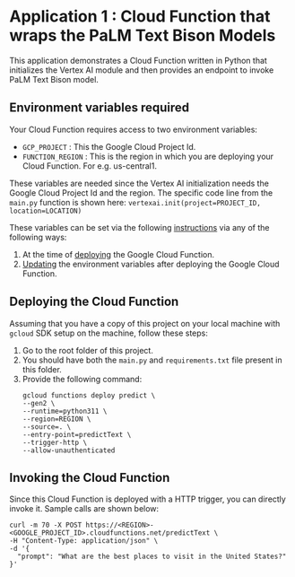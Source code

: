 # Application 1 : Cloud Function that wraps the PaLM Text Bison Models
This application demonstrates a Cloud Function written in Python that initializes the Vertex AI module and then provides an endpoint to invoke PaLM Text Bison model.

## Environment variables required
Your Cloud Function requires access to two environment variables:
- `GCP_PROJECT` : This the Google Cloud Project Id.
- `FUNCTION_REGION` : This is the region in which you are deploying your Cloud Function. For e.g. us-central1.

These variables are needed since the Vertex AI initialization needs the Google Cloud Project Id and the region. The specific code line from the `main.py` function is shown here:
`vertexai.init(project=PROJECT_ID, location=LOCATION)`

These variables can be set via the following [instructions](https://cloud.google.com/functions/docs/configuring/env-var) via any of the following ways:
1. At the time of [deploying](https://cloud.google.com/functions/docs/configuring/env-var#setting_runtime_environment_variables) the Google Cloud Function.
2. [Updating](https://cloud.google.com/functions/docs/configuring/env-var#updating_runtime_environment_variables) the environment variables after deploying the Google Cloud Function.

## Deploying the Cloud Function
Assuming that you have a copy of this project on your local machine with `gcloud` SDK setup on the machine, follow these steps:
1. Go to the root folder of this project.
2. You should have both the `main.py` and `requirements.txt` file present in this folder.
3. Provide the following command:
   ```
   gcloud functions deploy predict \
   --gen2 \
   --runtime=python311 \
   --region=REGION \
   --source=. \
   --entry-point=predictText \
   --trigger-http \
   --allow-unauthenticated
   ```
## Invoking the Cloud Function
Since this Cloud Function is deployed with a HTTP trigger, you can directly invoke it. Sample calls are shown below:

```
curl -m 70 -X POST https://<REGION>-<GOOGLE_PROJECT_ID>.cloudfunctions.net/predictText \
-H "Content-Type: application/json" \
-d '{
  "prompt": "What are the best places to visit in the United States?"
}'
```